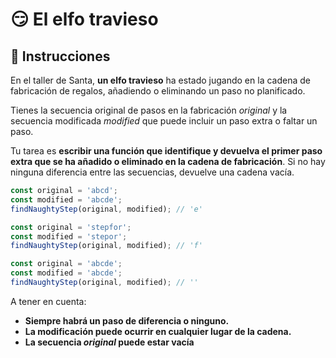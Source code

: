 # 😏 El elfo travieso

## 📝 Instrucciones

En el taller de Santa, **un elfo travieso** ha estado jugando en la cadena de fabricación de regalos, añadiendo o eliminando un paso no planificado.

Tienes la secuencia original de pasos en la fabricación _original_ y la secuencia modificada _modified_ que puede incluir un paso extra o faltar un paso.

Tu tarea es **escribir una función que identifique y devuelva el primer paso extra que se ha añadido o eliminado en la cadena de fabricación**. Si no hay ninguna diferencia entre las secuencias, devuelve una cadena vacía.

```js
const original = 'abcd';
const modified = 'abcde';
findNaughtyStep(original, modified); // 'e'

const original = 'stepfor';
const modified = 'stepor';
findNaughtyStep(original, modified); // 'f'

const original = 'abcde';
const modified = 'abcde';
findNaughtyStep(original, modified); // ''
```

A tener en cuenta:

- **Siempre habrá un paso de diferencia o ninguno.**
- **La modificación puede ocurrir en cualquier lugar de la cadena.**
- **La secuencia _original_ puede estar vacía**
